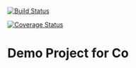 [![Build Status](https://travis-ci.org/gernsdorfer/coverage-bug.svg?branch=master)](https://travis-ci.org/gernsdorfer/coverage-bug/builds)

[![Coverage Status](https://coveralls.io/repos/github/gernsdorfer/coverage-bug/badge.svg?branch=master)](https://coveralls.io/github/gernsdorfer/coverage-bug?branch=master)

# Demo Project for Co